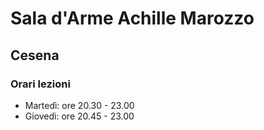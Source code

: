# Sala d'Arme Achille Marozzo
## Cesena

### Orari lezioni
- Martedì: ore 20.30 - 23.00
- Giovedì: ore 20.45 - 23.00
